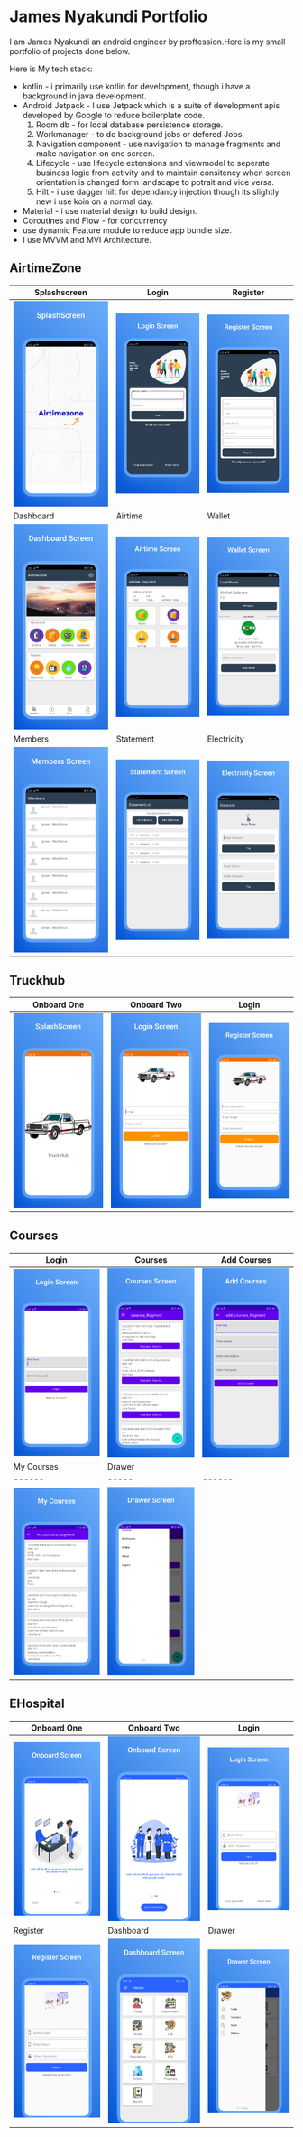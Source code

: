 # James Nyakundi Portfolio
I am  James Nyakundi an android engineer by proffession.Here is my small portfolio of projects done below.

Here is My tech stack:

- kotlin - i primarily use kotlin for development, though i have a background in  java development.
- Android Jetpack -  I use Jetpack which is a suite of development apis developed by Google to reduce boilerplate code.<br/>
   1. Room db - for local database persistence storage.
   2. Workmanager - to do background jobs or defered Jobs.
   3. Navigation component - use navigation to manage fragments and make navigation on one screen.
   4. Lifecycle - use lifecycle  extensions and viewmodel to seperate business logic from activity and to maintain consitency when screen orientation is changed form landscape  to potrait and vice versa.
   5. Hilt - i use dagger hilt  for dependancy injection  though its slightly new i use koin on a normal day.
 - Material  - i use material design to build design.
 - Coroutines and Flow - for concurrency
 - use dynamic Feature module to reduce app bundle size.
 - I use MVVM and MVI Architecture.

## AirtimeZone
| Splashscreen | Login | Register |
| ------ | ----- | ------ |
| ![Splashscreen](/art/0.png) | ![Login](/art/1.png) | ![Register](/art/2.png) | 
| Dashboard | Airtime | Wallet |
| ![Splashscreen](/art/3.png) | ![Login](/art/4.png) | ![Register](/art/5.png) | 
| Members | Statement | Electricity |
| ![Splashscreen](/art/6.png) | ![Login](/art/7.png) | ![Register](/art/8.png) | 


## Truckhub
| Onboard One| Onboard Two | Login |
| ------ | ----- | ------ |
| ![Splashscreen](/art/truckhub/0.png) | ![Login](/art/truckhub/1.png) | ![Register](/art/truckhub/2.png) | 

## Courses
| Login | Courses  | Add Courses |
| ------ | ----- | ------ |
| ![Splashscreen](/art/courses/0.png) | ![Login](/art/courses/1.png) | ![Register](/art/courses/2.png) | 
| My Courses  | Drawer  |
| ------ | ----- | ------ |
| ![Splashscreen](/art/courses/3.png) | ![Login](/art/courses/4.png) | 
## EHospital
| Onboard One| Onboard Two | Login |
| ------ | ----- | ------ |
| ![Splashscreen](/art/ehos/0.png) | ![Login](/art/ehos/2.png) | ![Register](/art/ehos/3.png) | 
| Register | Dashboard | Drawer |
| ![Splashscreen](/art/ehos/4.png) | ![Login](/art/ehos/5.png) | ![Register](/art/ehos/6.png) | 
